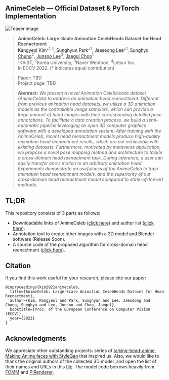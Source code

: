 ## AnimeCeleb &mdash; Official Dataset & PyTorch Implementation

![Teaser image](./assets/teaser.png)

> **AnimeCeleb: Large-Scale Animation CelebHeads Dataset for Head Reenactment**<br>
> [Kangyeol Kim](https://kangyeolk.github.io/)\*<sup>1,4</sup>, [Sunghyun Park](https://psh01087.github.io)\*<sup>1</sup>, [Jaeseong Lee](https://leejesse.github.io/)\*<sup>1</sup>, [Sunghyo Chung](https://sunghyo.github.io/)<sup>2</sup>, [Junsoo Lee](https://ssuhan.github.io/)<sup>3</sup>, [Jaegul Choo](https://sites.google.com/site/jaegulchoo)<sup>1</sup><br>
> <sup>1</sup>KAIST, <sup>2</sup>Korea University, <sup>3</sup>Naver Webtoon, <sup>4</sup>Letsur Inc.<br>
> In ECCV 2022. (* indicates equal contribution)

> Paper: TBD<br>
> Project page: TBD<br>

> **Abstract:** *We present a novel Animation CelebHeads dataset (AnimeCeleb) to address an animation head reenactment. Different from previous animation head datasets, we utilize a 3D animation models as the controllable image samplers, which can provide a large amount of head images with their corresponding detailed pose annotations. To facilitate a data creation process, we build a semi-automatic pipeline leveraging an open 3D computer graphics software with a developed annotation system. After training with the AnimeCeleb, recent head reenactment models produce high-quality animation head reenactment results, which are not achievable with existing datasets. Furthermore, motivated by metaverse application, we propose a novel pose mapping method and architecture to tackle a cross-domain head reenactment task. During inference, a user can easily transfer one's motion to an arbitrary animation head. Experiments demonstrate an usefulness of the AnimeCeleb to train animation head reenactment models, and the superiority of our cross-domain head reenactment model compared to state-of-the-art methods.*

## TL;DR
This repository consists of 3 parts as follows:
* Downloadable links of AnimeCeleb ([click here](https://forms.gle/wN1d6kNZv6sn6ad66)) and author list ([click here](https://drive.google.com/file/d/1N9hIshJ_gQcFmVeelmQhl7-j_zlyTcwN/view?usp=sharing)).
* Annotation tool to create other images with a 3D model and Blender software (Release Soon).
* A source code of the proposed algorithm for cross-domain head reenactment ([click here](./Animo/)). 


## Citation
If you find this work useful for your research, please cite our paper:

```
@inproceedings{kim2021animeceleb,
  title={AnimeCeleb: Large-Scale Animation CelebHeads Dataset for Head Reenactment},
  author={Kim, Kangyeol and Park, Sunghyun and Lee, Jaeseong and Chung, Sunghyo and Lee, Junsoo and Choo, Jaegul},
  booktitle={Proc. of the European Conference on Computer Vision (ECCV)},
  year={2022}
}
```


## Acknowledgments

We appreciate other outstanding projects: series of [talking-head-anime](https://github.com/pkhungurn), [Making Anime faces with StyleGan](https://www.gwern.net/Faces#stylegan-2) that inspired us.
Also, we would like to thank the original authors of the collected 3D model, and open the list of their names and URLs in this [file](https://drive.google.com/file/d/1N9hIshJ_gQcFmVeelmQhl7-j_zlyTcwN/view?usp=sharing).
The model code borrows heavily from [FOMM](https://github.com/AliaksandrSiarohin/first-order-model) and [PIRenderer](https://github.com/RenYurui/PIRender).
